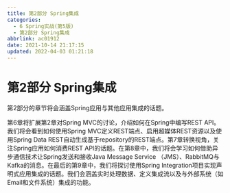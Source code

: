```yaml
---
title: 第2部分 Spring集成
categories: 
  - 6 Spring实战(第5版)
  - 第2部分 Spring集成
abbrlink: ac01912
date: 2021-10-14 21:17:15
updated: 2022-04-03 01:21:18
---
```

# 第2部分 Spring集成
第2部分的章节将会涵盖Spring应用与其他应用集成的话题。

第6章将扩展第2章对Spring MVC的讨论，介绍如何在Spring中编写REST API。我们将会看到如何使用Spring MVC定义REST端点、启用超媒体REST资源以及使用Spring Data REST自动生成基于repository的REST端点。第7章转换视角，关注Spring应用如何消费REST API的话题。在第8章中，我们将会学习如何借助异步通信技术让Spring发送和接收Java Message Service （JMS）、RabbitMQ与Kafka的消息。在最后的第9章中，我们将探讨使用Spring Integration项目实现声明式应用集成的话题。我们会涵盖实时处理数据、定义集成流以及与外部系统（如Email和文件系统）集成的功能。
